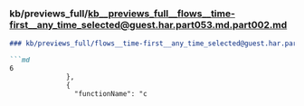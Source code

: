 ### kb/previews_full/kb__previews_full__flows__time-first__any_time_selected@guest.har.part053.md.part002.md

```md
### kb/previews_full/flows__time-first__any_time_selected@guest.har.part053.md (part 002)

```md
6
              },
              {
                "functionName": "c
```

```

```
